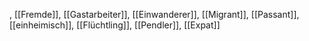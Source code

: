 , [[Fremde]], [[Gastarbeiter]], [[Einwanderer]], [[Migrant]], [[Passant]], [[einheimisch]], [[Flüchtling]], [[Pendler]], [[Expat]]